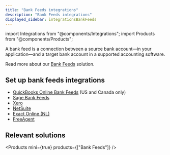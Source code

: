 ```yaml
---
title: "Bank Feeds integrations"
description: "Bank Feeds integrations"
displayed_sidebar: integrationsBankFeeds
---
```


import Integrations from "@components/Integrations";
import Products from "@components/Products";

A bank feed is a connection between a source bank account—in your application—and a target bank account in a supported accounting software.

Read more about our [Bank Feeds](/bank-feeds/overview) solution.

## Set up bank feeds integrations

- [QuickBooks Online Bank Feeds](/integrations/bank-feeds/qbo-bank-feeds/) (US and Canada only)
- [Sage Bank Feeds](/integrations/bank-feeds/sage-bank-feeds/)
- [Xero](/integrations/bank-feeds/xero-bank-feeds/)
- [NetSuite](/integrations/bank-feeds/netsuite-bank-feeds/netsuite-bank-feeds-setup)
- [Exact Online (NL)](/integrations/accounting/exact-online/accounting-exact-online)
- [FreeAgent](/integrations/accounting/freeagent/accounting-freeagent)

## Relevant solutions

<Products mini={true} products={["Bank Feeds"]} />
